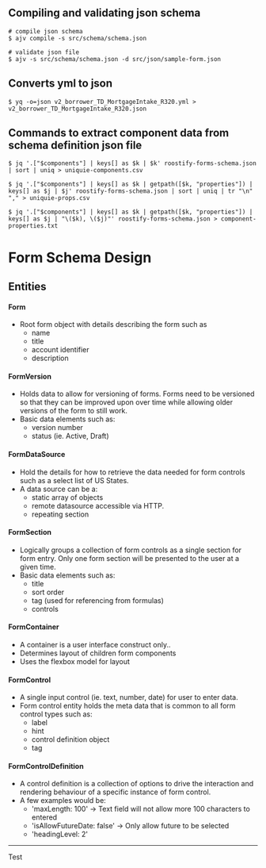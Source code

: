 

## Compiling and validating json schema

```shell
# compile json schema
$ ajv compile -s src/schema/schema.json

# validate json file
$ ajv -s src/schema/schema.json -d src/json/sample-form.json
```

## Converts yml to json

```shell
$ yq -o=json v2_borrower_TD_MortgageIntake_R320.yml > v2_borrower_TD_MortgageIntake_R320.json
```

## Commands to extract component data from schema definition json file

```shell
$ jq '.["$components"] | keys[] as $k | $k' roostify-forms-schema.json | sort | uniq > uniquie-components.csv

$ jq '.["$components"] | keys[] as $k | getpath([$k, "properties"]) | keys[] as $j | $j' roostify-forms-schema.json | sort | uniq | tr "\n" "," > uniquie-props.csv

$ jq '.["$components"] | keys[] as $k | getpath([$k, "properties"]) | keys[] as $j | "\($k), \($j)"' roostify-forms-schema.json > component-properties.txt
```

# Form Schema Design

## Entities

#### Form

- Root form object with details describing the form such as
    - name
    - title
    - account identifier
    - description


#### FormVersion

- Holds data to allow for versioning of forms. Forms need to be versioned so that they can be
  improved upon over time while allowing older versions of the form to still work.
- Basic data elements such as:
    - version number
    - status (ie. Active, Draft)


#### FormDataSource

- Hold the details for how to retrieve the data needed for form controls such as a select list of US
  States.
- A data source can be a:
    - static array of objects
    - remote datasource accessible via HTTP.
    - repeating section


#### FormSection

- Logically groups a collection of form controls as a single section for form entry. Only one
  form section will be presented to the user at a given time.
- Basic data elements such as:
    - title
    - sort order
    - tag (used for referencing from formulas)
    - controls

#### FormContainer

- A container is a user interface construct only..
- Determines layout of children form components
- Uses the flexbox model for layout

#### FormControl

- A single input control (ie. text, number, date) for user to enter data.
- Form control entity holds the meta data that is common to all form control types such as:
    - label
    - hint
    - control definition object
    - tag

#### FormControlDefinition

- A control definition is a collection of options to drive the interaction and rendering behaviour
  of a specific instance of form control.
- A few examples would be:
    - 'maxLength: 100' -> Text field will not allow more 100 characters to entered
    - 'isAllowFutureDate: false' -> Only allow future to be selected
    - 'headingLevel: 2'

-----

Test
